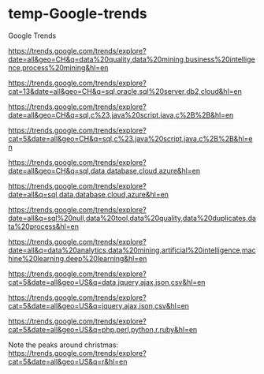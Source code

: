 # temp-Google-trends
Google Trends


https://trends.google.com/trends/explore?date=all&geo=CH&q=data%20quality,data%20mining,business%20intelligence,process%20mining&hl=en

https://trends.google.com/trends/explore?cat=13&date=all&geo=CH&q=sql,oracle,sql%20server,db2,cloud&hl=en

https://trends.google.com/trends/explore?date=all&geo=CH&q=sql,c%23,java%20script,java,c%2B%2B&hl=en

https://trends.google.com/trends/explore?cat=5&date=all&geo=CH&q=sql,c%23,java%20script,java,c%2B%2B&hl=en

https://trends.google.com/trends/explore?date=all&geo=CH&q=sql,data,database,cloud,azure&hl=en

https://trends.google.com/trends/explore?date=all&q=sql,data,database,cloud,azure&hl=en

https://trends.google.com/trends/explore?date=all&q=sql%20null,data%20tool,data%20quality,data%20duplicates,data%20process&hl=en

https://trends.google.com/trends/explore?date=all&q=data%20analytics,data%20mining,artificial%20intelligence,machine%20learning,deep%20learning&hl=en

https://trends.google.com/trends/explore?cat=5&date=all&geo=US&q=data,jquery,ajax,json,csv&hl=en

https://trends.google.com/trends/explore?cat=5&date=all&geo=US&q=jquery,ajax,json,csv&hl=en

https://trends.google.com/trends/explore?cat=5&date=all&geo=US&q=php,perl,python,r,ruby&hl=en

Note the peaks around christmas:
https://trends.google.com/trends/explore?cat=5&date=all&geo=US&q=r&hl=en
